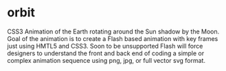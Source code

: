 # orbit
CSS3 Animation of the Earth rotating around the Sun shadow by the Moon.
Goal of the animation is to create a Flash based animation with key frames just using HMTL5 and CSS3.
Soon to be unsupported Flash will force designers to understand the front and back end of coding 
a simple or complex animation sequence using png, jpg, or full vector svg format.
